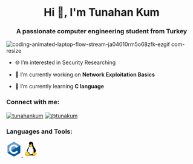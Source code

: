 <h1 align="center">Hi 👋, I'm Tunahan Kum</h1>
<h3 align="center">A passionate computer engineering student from Turkey</h3>

  
![coding-animated-laptop-flow-stream-ja04010rm5o68zfk-ezgif com-resize](https://github.com/tunakum/tunakum/assets/174672841/dac0ed29-e4d1-491d-a1e9-bba3b0aaabbf)


- 🌐 I’m interested in Security Researching

- 🔭 I’m currently working on **Network Exploitation Basics**

- 🌱 I’m currently learning **C language**

<h3 align="left">Connect with me:</h3>
<p align="left">
<a href="https://linkedin.com/in/tunahankum" target="blank"><img align="center" src="https://raw.githubusercontent.com/rahuldkjain/github-profile-readme-generator/master/src/images/icons/Social/linked-in-alt.svg" alt="tunahankum" height="30" width="40" /></a>
<a href="https://medium.com/@tunakum" target="blank"><img align="center" src="https://raw.githubusercontent.com/rahuldkjain/github-profile-readme-generator/master/src/images/icons/Social/medium.svg" alt="@tunakum" height="30" width="40" /></a>
</p>

<h3 align="left">Languages and Tools:</h3>
<p align="left"> <a href="https://www.cprogramming.com/" target="_blank" rel="noreferrer"> <img src="https://raw.githubusercontent.com/devicons/devicon/master/icons/c/c-original.svg" alt="c" width="40" height="40"/> </a> <a href="https://www.linux.org/" target="_blank" rel="noreferrer"> <img src="https://raw.githubusercontent.com/devicons/devicon/master/icons/linux/linux-original.svg" alt="linux" width="40" height="40"/> </a> </p>


